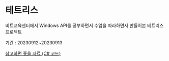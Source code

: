 # 테트리스

비트교육센터에서 Windows API를 공부하면서 수업을 따라하면서 만들어본 테트리스 프로젝트  

기간 : 20230912~20230913  

[참고하면 좋을 자료 (C# 코드)](http://ehpub.co.kr/c-%ed%94%84%eb%a1%9c%ec%a0%9d%ed%8a%b8-%ed%85%8c%ed%8a%b8%eb%a6%ac%ec%8a%a4-%eb%a7%8c%eb%93%a4%ea%b8%b0-part-1-%ed%82%a4%eb%b3%b4%eb%93%9c%eb%a1%9c-%eb%8f%84%ed%98%95-%ec%a0%9c%ec%96%b4%ed%95%98/)

